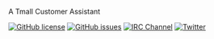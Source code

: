 A Tmall Customer Assistant

[![GitHub license](https://img.shields.io/github/license/peeweep/Customer-Assistant)](https://github.com/peeweep/Customer-Assistant/blob/master/LICENSE)
[![GitHub issues](https://img.shields.io/github/issues/peeweep/Customer-Assistant)](https://github.com/peeweep/Customer-Assistant/issues)
[![IRC Channel](https://img.shields.io/badge/irc.freenode.net-%23TmallCustomerAssistant-blue.svg)](ircs://chat.freenode.net/TmallCustomerAssistant)
[![Twitter](https://img.shields.io/twitter/url?url=https%3A%2F%2Fgithub.com%2Fpeeweep%2FCustomer-Assistant)](https://twitter.com/intent/tweet?text=Wow:&url=https%3A%2F%2Fgithub.com%2Fpeeweep%2FCustomer-Assistant)
